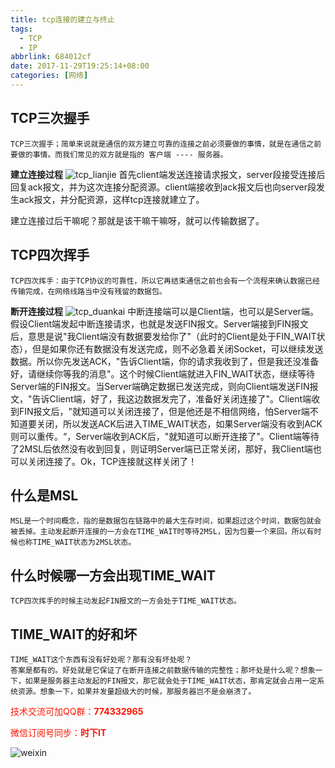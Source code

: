 ```yaml
---
title: tcp连接的建立与终止
tags: 
  - TCP
  - IP
abbrlink: 684012cf
date: 2017-11-29T19:25:14+08:00
categories: [网络]
---
```


## TCP三次握手
	TCP三次握手；简单来说就是通信的双方建立可靠的连接之前必须要做的事情，就是在通信之前要做的事情。而我们常见的双方就是指的 客户端 ---- 服务器。

**建立连接过程**
![tcp_lianjie](http://dl-blog.laoxianyu.cn/tcp%E8%BF%9E%E6%8E%A5.png)
    首先client端发送连接请求报文，server段接受连接后回复ack报文，并为这次连接分配资源。client端接收到ack报文后也向server段发生ack报文，并分配资源，这样tcp连接就建立了。
<!-- more -->
建立连接过后干嘛呢？那就是该干嘛干嘛呀，就可以传输数据了。

## TCP四次挥手
	TCP四次挥手：由于TCP协议的可靠性，所以它再结束通信之前也会有一个流程来确认数据已经传输完成，在网络线路当中没有残留的数据包。

**断开连接过程**
![tcp_duankai](http://dl-blog.laoxianyu.cn/tcp%E6%8C%A5%E6%89%8B.png)
    中断连接端可以是Client端，也可以是Server端。假设Client端发起中断连接请求，也就是发送FIN报文。Server端接到FIN报文后，意思是说"我Client端没有数据要发给你了"（此时的Client是处于FIN_WAIT状态），但是如果你还有数据没有发送完成，则不必急着关闭Socket，可以继续发送数据。所以你先发送ACK，"告诉Client端，你的请求我收到了，但是我还没准备好，请继续你等我的消息"。这个时候Client端就进入FIN_WAIT状态，继续等待Server端的FIN报文。当Server端确定数据已发送完成，则向Client端发送FIN报文，"告诉Client端，好了，我这边数据发完了，准备好关闭连接了"。Client端收到FIN报文后，"就知道可以关闭连接了，但是他还是不相信网络，怕Server端不知道要关闭，所以发送ACK后进入TIME_WAIT状态，如果Server端没有收到ACK则可以重传。“，Server端收到ACK后，"就知道可以断开连接了"。Client端等待了2MSL后依然没有收到回复，则证明Server端已正常关闭，那好，我Client端也可以关闭连接了。Ok，TCP连接就这样关闭了！

## 什么是MSL
    MSL是一个时间概念，指的是数据包在链路中的最大生存时间，如果超过这个时间，数据包就会被丢掉。主动发起断开连接的一方会在TIME_WAIT时等待2MSL，因为包要一个来回。所以有时候也称TIME_WAIT状态为2MSL状态。

## 什么时候哪一方会出现TIME_WAIT
	TCP四次挥手的时候主动发起FIN报文的一方会处于TIME_WAIT状态。

## TIME_WAIT的好和坏
	TIME_WAIT这个东西有没有好处呢？那有没有坏处呢？
	答案是都有的。好处就是它保证了在断开连接之前数据传输的完整性；那坏处是什么呢？想象一下，如果是服务器主动发起的FIN报文，那它就会处于TIME_WAIT状态，那肯定就会占用一定系统资源。想象一下，如果并发量超级大的时候，那服务器岂不是会崩溃了。

<font color=#ff1201>技术交流可加QQ群：**774332965**<br></font>

<font color=#ff1201>微信订阅号同步：**时下IT**</font>

![weixin](http://dl-blog.laoxianyu.cn/weixindy.jpg)
